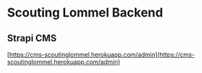 # Scouting Lommel Backend
## Strapi CMS

[https://cms-scoutinglommel.herokuapp.com/admin](https://cms-scoutinglommel.herokuapp.com/admin)


